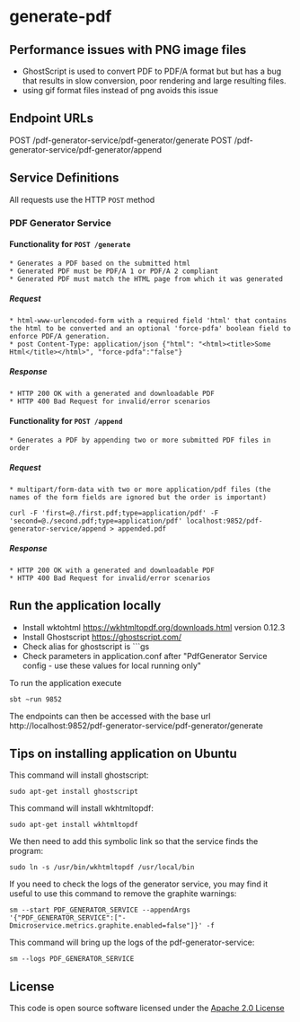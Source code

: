 # generate-pdf

## Performance issues with PNG image files

* GhostScript is used to convert PDF to PDF/A format but but has a bug that results in slow conversion, poor rendering and large resulting files.
* using gif format files instead of png avoids this issue

## Endpoint URLs

POST /pdf-generator-service/pdf-generator/generate
POST /pdf-generator-service/pdf-generator/append

## Service Definitions    

All requests use the HTTP `POST` method  

### PDF Generator Service

#### Functionality for `POST /generate`
	* Generates a PDF based on the submitted html
	* Generated PDF must be PDF/A 1 or PDF/A 2 compliant
	* Generated PDF must match the HTML page from which it was generated

##### Request
	* html-www-urlencoded-form with a required field 'html' that contains the html to be converted and an optional 'force-pdfa' boolean field to enforce PDF/A generation.
	* post Content-Type: application/json {"html": "<html><title>Some Html</title></html>", "force-pdfa":"false"}

##### Response
	* HTTP 200 OK with a generated and downloadable PDF
	* HTTP 400 Bad Request for invalid/error scenarios

#### Functionality for `POST /append`
    * Generates a PDF by appending two or more submitted PDF files in order
    
##### Request
	* multipart/form-data with two or more application/pdf files (the names of the form fields are ignored but the order is important)
```
curl -F 'first=@./first.pdf;type=application/pdf' -F 'second=@./second.pdf;type=application/pdf' localhost:9852/pdf-generator-service/append > appended.pdf
``` 

##### Response
	* HTTP 200 OK with a generated and downloadable PDF
	* HTTP 400 Bad Request for invalid/error scenarios    

## Run the application locally

* Install wktohtml https://wkhtmltopdf.org/downloads.html version 0.12.3
* Install Ghostscript https://ghostscript.com/
* Check alias for ghostscript is ```gs
* Check parameters in application.conf after "PdfGenerator Service config - use these values for local running only"

To run the application execute

```
sbt ~run 9852
```

The endpoints can then be accessed with the base url http://localhost:9852/pdf-generator-service/pdf-generator/generate

## Tips on installing application on Ubuntu

This command will install ghostscript:
```
sudo apt-get install ghostscript
```
This command will install wkhtmltopdf:
```
sudo apt-get install wkhtmltopdf
```
We then need to add this symbolic link so that the service finds the program:
```
sudo ln -s /usr/bin/wkhtmltopdf /usr/local/bin
```
If you need to check the logs of the generator service, you may find it useful to use this command to remove the graphite warnings:

```
sm --start PDF_GENERATOR_SERVICE --appendArgs '{"PDF_GENERATOR_SERVICE":["-Dmicroservice.metrics.graphite.enabled=false"]}' -f
```
This command will bring up the logs of the pdf-generator-service:
```
sm --logs PDF_GENERATOR_SERVICE
```

## License    

This code is open source software licensed under the [Apache 2.0 License]("http://www.apache.org/licenses/LICENSE-2.0.html")
